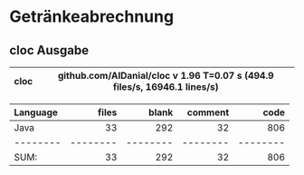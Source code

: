 # Getränkeabrechnung

## cloc Ausgabe

<!-- CLOC-REPORT-START -->
cloc|github.com/AlDanial/cloc v 1.96  T=0.07 s (494.9 files/s, 16946.1 lines/s)
--- | ---

Language|files|blank|comment|code
:-------|-------:|-------:|-------:|-------:
Java|33|292|32|806
--------|--------|--------|--------|--------
SUM:|33|292|32|806
<!-- CLOC-REPORT-END -->